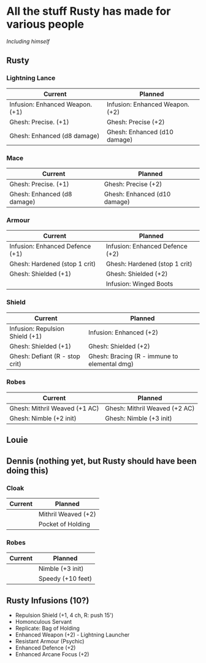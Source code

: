 # All the stuff Rusty has made for various people
_Including himself_

## Rusty

### Lightning Lance

| Current                         | Planned                        |
| ------------------------------- | ------------------------------ |
| Infusion: Enhanced Weapon. (+1) | Infusion: Enhanced Weapon.(+2) |
| Ghesh: Precise. (+1)            | Ghesh: Precise (+2)            |
| Ghesh: Enhanced (d8 damage)     | Ghesh: Enhanced (d10 damage)   |

### Mace

| Current                               | Planned                      |
| ------------------------------------- | ---------------------------- |
| Ghesh: Precise. (+1)                  | Ghesh: Precise (+2)          |
| Ghesh: Enhanced (d8 damage)           | Ghesh: Enhanced (d10 damage) |

### Armour

| Current                         | Planned                         |
| ------------------------------- | ------------------------------- |
| Infusion: Enhanced Defence (+1) | Infusion: Enhanced Defence (+2) |
| Ghesh: Hardened (stop 1 crit)   | Ghesh: Hardened (stop 1 crit)   |
| Ghesh: Shielded (+1)            | Ghesh: Shielded (+2)            |
|                                 | Infusion: Winged Boots          |

### Shield

| Current                         | Planned                                      |
| ------------------------------- | -------------------------------------------- |
| Infusion: Repulsion Shield (+1) | Infusion: Enhanced (+2)                      |
| Ghesh: Shielded (+1)            | Ghesh: Shielded (+2)                         |
| Ghesh: Defiant (R - stop crit)  | Ghesh: Bracing (R - immune to elemental dmg) |

### Robes

| Current                       | Planned                       |
| ----------------------------- | ----------------------------- |
| Ghesh: Mithril Weaved (+1 AC) | Ghesh: Mithril Weaved (+2 AC) |
| Ghesh: Nimble (+2 init)       | Ghesh: Nimble (+3 init)       |

## Louie

## Dennis (nothing yet, but Rusty should have been doing this)

### Cloak

| Current | Planned             |
| ------- | ------------------- |
|         | Mithril Weaved (+2) |
|         | Pocket of Holding   |

### Robes

| Current | Planned             |
| ------- | ------------------- |
|         | Nimble (+3 init)    |
|         | Speedy (+10 feet)   |

## Rusty Infusions (10?)

* Repulsion Shield (+1, 4 ch, R: push 15')
* Homonculous Servant
* Replicate: Bag of Holding
* Enhanced Weapon (+2) - Lightning Launcher
* Resistant Armour (Psychic)
* Enhanced Defence (+2)
* Enhanced Arcane Focus (+2)
